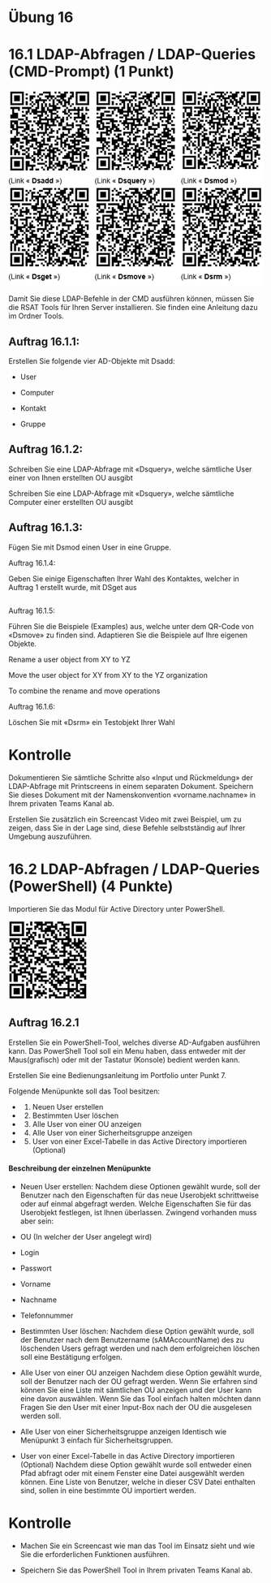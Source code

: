 # Übung 16

# 16.1 LDAP-Abfragen / LDAP-Queries (CMD-Prompt) (1 Punkt)

![Picture01](/images/16-Picture1.png)

Damit Sie diese LDAP-Befehle in der CMD ausführen können, müssen Sie die RSAT Tools für Ihren Server installieren. Sie finden eine Anleitung dazu im Ordner Tools.







## Auftrag 16.1.1: 

Erstellen Sie folgende vier AD-Objekte mit Dsadd:



- User

- Computer

- Kontakt

- Gruppe





## Auftrag 16.1.2:

Schreiben Sie eine LDAP-Abfrage mit «Dsquery», welche sämtliche User einer von Ihnen erstellten OU ausgibt



Schreiben Sie eine LDAP-Abfrage mit «Dsquery», welche sämtliche Computer einer erstellten OU ausgibt



## Auftrag 16.1.3:

Fügen Sie mit Dsmod einen User in eine Gruppe.



Auftrag 16.1.4:

Geben Sie einige Eigenschaften Ihrer Wahl des Kontaktes, welcher in Auftrag 1 erstellt wurde, mit DSget aus

## 

Auftrag 16.1.5:

Führen Sie die Beispiele (Examples) aus, welche unter dem QR-Code von «Dsmove» zu finden sind. Adaptieren Sie die Beispiele auf Ihre eigenen Objekte. 

Rename a user object from XY to YZ

Move the user object for XY from XY to the YZ organization

To combine the rename and move operations



Auftrag 16.1.6:

Löschen Sie mit «Dsrm» ein Testobjekt Ihrer Wahl



# Kontrolle

Dokumentieren Sie sämtliche Schritte also «Input und Rückmeldung» der LDAP-Abfrage mit Printscreens in einem separaten Dokument. Speichern Sie dieses Dokument mit der Namenskonvention «vorname.nachname» in Ihrem privaten Teams Kanal ab.

Erstellen Sie zusätzlich ein Screencast Video mit zwei Beispiel, um zu zeigen, dass Sie in der Lage sind, diese Befehle selbstständig auf Ihrer Umgebung auszuführen.






# 16.2 LDAP-Abfragen / LDAP-Queries (PowerShell) (4 Punkte)

Importieren Sie das Modul für Active Directory unter PowerShell.





![Picture01](/images/16-Picture2.png)





## Auftrag 16.2.1

Erstellen Sie ein PowerShell-Tool, welches diverse AD-Aufgaben ausführen kann. Das PowerShell Tool soll ein Menu haben, dass entweder mit der Maus(grafisch) oder mit der Tastatur (Konsole) bedient werden kann.



Erstellen Sie eine Bedienungsanleitung im Portfolio unter Punkt 7.



Folgende Menüpunkte soll das Tool besitzen:



- 1. Neuen User erstellen

- 2. Bestimmten User löschen

- 3. Alle User von einer OU anzeigen

- 4. Alle User von einer Sicherheitsgruppe anzeigen

- 5. User von einer Excel-Tabelle in das Active Directory importieren (Optional)



#### Beschreibung der einzelnen Menüpunkte


- Neuen User erstellen: 
Nachdem diese Optionen gewählt wurde, soll der Benutzer nach den Eigenschaften für das neue Userobjekt schrittweise oder auf einmal abgefragt werden. Welche Eigenschaften Sie für das Userobjekt festlegen, ist Ihnen überlassen. Zwingend vorhanden muss aber sein:



- OU (In welcher der User angelegt wird)

- Login

- Passwort

- Vorname

- Nachname

- Telefonnummer


- Bestimmten User löschen:
Nachdem diese Option gewählt wurde, soll der Benutzer nach dem Benutzername (sAMAccountName) des zu löschenden Users gefragt werden und nach dem erfolgreichen löschen soll eine Bestätigung erfolgen.



- Alle User von einer OU anzeigen
Nachdem diese Option gewählt wurde, soll der Benutzer nach der OU gefragt werden. Wenn Sie erfahren sind können Sie eine Liste mit sämtlichen OU anzeigen und der User kann eine davon auswählen. Wenn Sie das Tool einfach halten möchten dann Fragen Sie den User mit einer Input-Box nach der OU die ausgelesen werden soll.


- Alle User von einer Sicherheitsgruppe anzeigen
Identisch wie Menüpunkt 3 einfach für Sicherheitsgruppen.


- User von einer Excel-Tabelle in das Active Directory importieren (Optional)
Nachdem diese Option gewählt wurde soll entweder einen Pfad abfragt oder mit einem Fenster eine Datei ausgewählt werden können. Eine Liste von Benutzer, welche in dieser CSV Datei enthalten sind, sollen in eine bestimmte OU importiert werden. 



# Kontrolle

- Machen Sie ein Screencast wie man das Tool im Einsatz sieht und wie Sie die erforderlichen Funktionen ausführen.

- Speichern Sie das PowerShell Tool in Ihrem privaten Teams Kanal ab.

